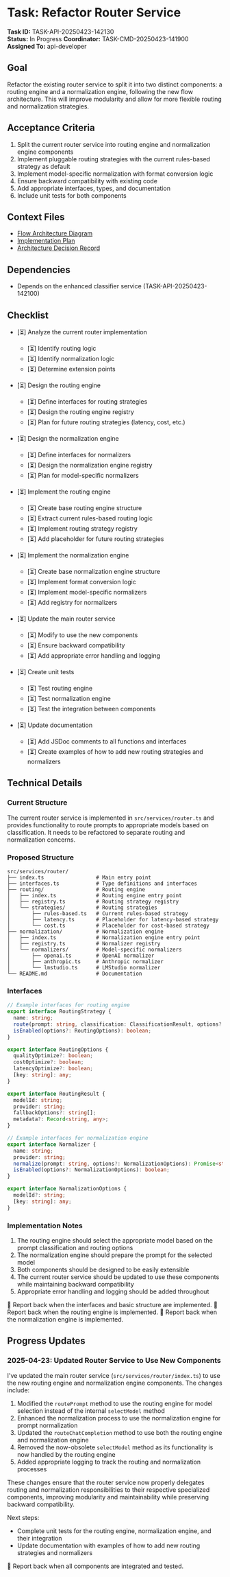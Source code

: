 # Task: Refactor Router Service

**Task ID:** TASK-API-20250423-142130  
**Status:** In Progress
**Coordinator:** TASK-CMD-20250423-141900  
**Assigned To:** api-developer  

## Goal

Refactor the existing router service to split it into two distinct components: a routing engine and a normalization engine, following the new flow architecture. This will improve modularity and allow for more flexible routing and normalization strategies.

## Acceptance Criteria

1. Split the current router service into routing engine and normalization engine components
2. Implement pluggable routing strategies with the current rules-based strategy as default
3. Implement model-specific normalization with format conversion logic
4. Ensure backward compatibility with existing code
5. Add appropriate interfaces, types, and documentation
6. Include unit tests for both components

## Context Files

- [Flow Architecture Diagram](../visualizations/prompt-flow-architecture.md)
- [Implementation Plan](../planning/flow-implementation-plan.md)
- [Architecture Decision Record](../decisions/20250423-flow-architecture.md)

## Dependencies

- Depends on the enhanced classifier service (TASK-API-20250423-142100)

## Checklist

- [⏳] Analyze the current router implementation
  - [⏳] Identify routing logic
  - [⏳] Identify normalization logic
  - [⏳] Determine extension points

- [⏳] Design the routing engine
  - [⏳] Define interfaces for routing strategies
  - [⏳] Design the routing engine registry
  - [⏳] Plan for future routing strategies (latency, cost, etc.)

- [⏳] Design the normalization engine
  - [⏳] Define interfaces for normalizers
  - [⏳] Design the normalization engine registry
  - [⏳] Plan for model-specific normalizers

- [⏳] Implement the routing engine
  - [⏳] Create base routing engine structure
  - [⏳] Extract current rules-based routing logic
  - [⏳] Implement routing strategy registry
  - [⏳] Add placeholder for future routing strategies

- [⏳] Implement the normalization engine
  - [⏳] Create base normalization engine structure
  - [⏳] Implement format conversion logic
  - [⏳] Implement model-specific normalizers
  - [⏳] Add registry for normalizers

- [⏳] Update the main router service
  - [⏳] Modify to use the new components
  - [⏳] Ensure backward compatibility
  - [⏳] Add appropriate error handling and logging

- [⏳] Create unit tests
  - [⏳] Test routing engine
  - [⏳] Test normalization engine
  - [⏳] Test the integration between components

- [⏳] Update documentation
  - [⏳] Add JSDoc comments to all functions and interfaces
  - [⏳] Create examples of how to add new routing strategies and normalizers

## Technical Details

### Current Structure

The current router service is implemented in `src/services/router.ts` and provides functionality to route prompts to appropriate models based on classification. It needs to be refactored to separate routing and normalization concerns.

### Proposed Structure

```
src/services/router/
├── index.ts                 # Main entry point
├── interfaces.ts            # Type definitions and interfaces
├── routing/                 # Routing engine
│   ├── index.ts             # Routing engine entry point
│   ├── registry.ts          # Routing strategy registry
│   └── strategies/          # Routing strategies
│       ├── rules-based.ts   # Current rules-based strategy
│       ├── latency.ts       # Placeholder for latency-based strategy
│       └── cost.ts          # Placeholder for cost-based strategy
├── normalization/           # Normalization engine
│   ├── index.ts             # Normalization engine entry point
│   ├── registry.ts          # Normalizer registry
│   └── normalizers/         # Model-specific normalizers
│       ├── openai.ts        # OpenAI normalizer
│       ├── anthropic.ts     # Anthropic normalizer
│       └── lmstudio.ts      # LMStudio normalizer
└── README.md                # Documentation
```

### Interfaces

```typescript
// Example interfaces for routing engine
export interface RoutingStrategy {
  name: string;
  route(prompt: string, classification: ClassificationResult, options?: RoutingOptions): Promise<RoutingResult>;
  isEnabled(options?: RoutingOptions): boolean;
}

export interface RoutingOptions {
  qualityOptimize?: boolean;
  costOptimize?: boolean;
  latencyOptimize?: boolean;
  [key: string]: any;
}

export interface RoutingResult {
  modelId: string;
  provider: string;
  fallbackOptions?: string[];
  metadata?: Record<string, any>;
}

// Example interfaces for normalization engine
export interface Normalizer {
  name: string;
  provider: string;
  normalize(prompt: string, options?: NormalizationOptions): Promise<string>;
  isEnabled(options?: NormalizationOptions): boolean;
}

export interface NormalizationOptions {
  modelId?: string;
  [key: string]: any;
}
```

### Implementation Notes

1. The routing engine should select the appropriate model based on the prompt classification and routing options
2. The normalization engine should prepare the prompt for the selected model
3. Both components should be designed to be easily extensible
4. The current router service should be updated to use these components while maintaining backward compatibility
5. Appropriate error handling and logging should be added throughout

📣 Report back when the interfaces and basic structure are implemented.
📣 Report back when the routing engine is implemented.
📣 Report back when the normalization engine is implemented.

## Progress Updates

### 2025-04-23: Updated Router Service to Use New Components

I've updated the main router service (`src/services/router/index.ts`) to use the new routing engine and normalization engine components. The changes include:

1. Modified the `routePrompt` method to use the routing engine for model selection instead of the internal `selectModel` method
2. Enhanced the normalization process to use the normalization engine for prompt normalization
3. Updated the `routeChatCompletion` method to use both the routing engine and normalization engine
4. Removed the now-obsolete `selectModel` method as its functionality is now handled by the routing engine
5. Added appropriate logging to track the routing and normalization processes

These changes ensure that the router service now properly delegates routing and normalization responsibilities to their respective specialized components, improving modularity and maintainability while preserving backward compatibility.

Next steps:
- Complete unit tests for the routing engine, normalization engine, and their integration
- Update documentation with examples of how to add new routing strategies and normalizers

📣 Report back when all components are integrated and tested.